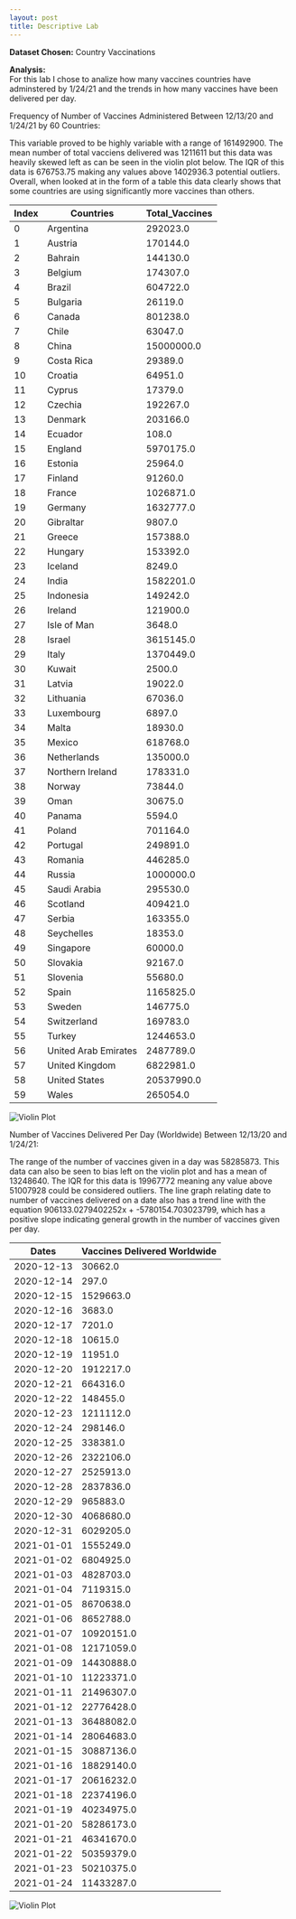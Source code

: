 ```yaml
---
layout: post
title: Descriptive Lab
---
```

**Dataset Chosen:** Country Vaccinations  

**Analysis:**  
For this lab I chose to analize how many vaccines countries have adminstered by 1/24/21 and the trends in how many vaccines have been delivered per day.  

Frequency of Number of Vaccines Administered Between 12/13/20 and 1/24/21 by 60 Countries:

This variable proved to be highly variable with a range of 161492900. The mean number of total vacciens delivered was 1211611 but this data was heavily skewed left as can be seen in the violin plot below.
The IQR of this data is 676753.75 making any values above 1402936.3 potential outliers. Overall, when looked at in the form of a table this data clearly shows that some countries are using significantly
more vaccines than others.  

|Index|Countries        |Total_Vaccines |
|-----|-----------------|---------------|
|0|              Argentina     |   292023.0|
|1|                Austria     |   170144.0|
|2|                Bahrain     |   144130.0|
|3|                Belgium     |   174307.0|
|4|                 Brazil     |   604722.0|
|5|               Bulgaria     |    26119.0|
|6|                 Canada     |   801238.0|
|7|                  Chile     |    63047.0|
|8|                  China     | 15000000.0|
|9|             Costa Rica     |    29389.0|
|10|               Croatia     |   64951.0|
|11|                Cyprus     |    17379.0|
|12|               Czechia     |  192267.0|
|13|               Denmark     |   203166.0|
|14|               Ecuador     |      108.0|
|15|               England     |  5970175.0|
|16|               Estonia     |    25964.0|
|17|               Finland     |    91260.0|
|18|                France     |  1026871.0|
|19|               Germany     |  1632777.0|
|20|             Gibraltar     |     9807.0|
|21|                Greece     |   157388.0|
|22|               Hungary       | 153392.0|
|23|               Iceland       |   8249.0|
|24|                 India       |1582201.0|
|25|             Indonesia        |149242.0|
|26|               Ireland        |121900.0|
|27|           Isle of Man        |  3648.0|
|28|                Israel       |3615145.0|
|29|                 Italy       |1370449.0|
|30|                Kuwait       |   2500.0|
|31|                Latvia       |  19022.0|
|32|            Lithuania        | 67036.0|
|33|           Luxembourg        |  6897.0|
|34|                 Malta       |  18930.0|
|35|                Mexico       | 618768.0|
|36|          Netherlands        |135000.0|
|37|      Northern Ireland       | 178331.0|
|38|               Norway        | 73844.0|
|39|                  Oman        | 30675.0|
|40|                Panama        |  5594.0|
|41|                Poland        |701164.0|
|42|              Portugal        |249891.0|
|43|               Romania        |446285.0|
|44|                Russia       |1000000.0|
|45|          Saudi Arabia        |295530.0|
|46|              Scotland        |409421.0|
|47|                Serbia        |163355.0|
|48|            Seychelles        | 18353.0|
|49|             Singapore        | 60000.0|
|50|              Slovakia        | 92167.0|
|51|              Slovenia        | 55680.0|
|52|                 Spain       |1165825.0|
|53|                Sweden      |  146775.0|
|54|           Switzerland      |  169783.0|
|55|                Turkey      | 1244653.0|
|56|  United Arab Emirates      | 2487789.0|
|57|        United Kingdom      | 6822981.0|
|58|         United States      |20537990.0|
|59|                 Wales      |  265054.0|  

![Violin Plot](https://drive.google.com/uc?id=1YRGB50BbJmDxYPBlQXMgOZ7FX6WwdpVh)  



Number of Vaccines Delivered Per Day (Worldwide) Between 12/13/20 and 1/24/21:

The range of the number of vaccines given in a day was 58285873. This data can also be seen to bias left on the violin plot and has a mean of 13248640. The IQR for this data is 19967772 meaning any value above 51007928 could be considered outliers. The line graph relating date to number of vaccines delivered on a date also has a trend line with the equation 906133.0279402252x + -5780154.703023799, which has a positive slope indicating general growth in the number of vaccines given per day.  

|Dates          |Vaccines Delivered Worldwide|
----------------|----------------------------|
|2020-12-13     |30662.0|
|2020-12-14     |297.0|
|2020-12-15     |1529663.0|
|2020-12-16     |3683.0|
|2020-12-17     |7201.0|
|2020-12-18     |10615.0|
|2020-12-19     |11951.0|
|2020-12-20     |1912217.0|
|2020-12-21     |664316.0|
|2020-12-22     |148455.0|
|2020-12-23     |1211112.0|
|2020-12-24     |298146.0|
|2020-12-25     |338381.0|
|2020-12-26     |2322106.0|
|2020-12-27     |2525913.0|
|2020-12-28     |2837836.0|
|2020-12-29     |965883.0|
|2020-12-30     |4068680.0|
|2020-12-31     |6029205.0|
|2021-01-01     |1555249.0|
|2021-01-02     |6804925.0|
|2021-01-03     |4828703.0|
|2021-01-04     |7119315.0|
|2021-01-05     |8670638.0|
|2021-01-06     |8652788.0|
|2021-01-07     |10920151.0|
|2021-01-08     |12171059.0|
|2021-01-09     |14430888.0|
|2021-01-10     |11223371.0|
|2021-01-11     |21496307.0|
|2021-01-12     |22776428.0|
|2021-01-13     |36488082.0|
|2021-01-14     |28064683.0|
|2021-01-15     |30887136.0|
|2021-01-16     |18829140.0|
|2021-01-17     |20616232.0|
|2021-01-18     |22374196.0|
|2021-01-19     |40234975.0|
|2021-01-20     |58286173.0|
|2021-01-21     |46341670.0|
|2021-01-22     |50359379.0|
|2021-01-23     |50210375.0|
|2021-01-24     |11433287.0|  

![Violin Plot](https://drive.google.com/uc?id=1iCazskIitz8FamLL9SgQm32x9O991YDp)
